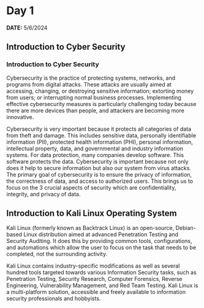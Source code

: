
# Day 1
**DATE:** 5/6/2024

## Introduction to Cyber Security

### Introduction to Cyber Security
Cybersecurity is the practice of protecting systems, networks, and programs from digital attacks. These attacks are usually aimed at accessing, changing, or destroying sensitive information; extorting money from users; or interrupting normal business processes. Implementing effective cybersecurity measures is particularly challenging today because there are more devices than people, and attackers are becoming more innovative. 

Cybersecurity is very important because it protects all categories of data from theft and damage. This includes sensitive data, personally identifiable information (PII), protected health information (PHI), personal information, intellectual property, data, and governmental and industry information systems. For data protection, many companies develop software. This software protects the data. Cybersecurity is important because not only does it help to secure information but also our system from virus attacks. The primary goal of cybersecurity is to ensure the privacy of information, the correctness of data, and access to authorized users. This brings us to focus on the 3 crucial aspects of security which are confidentiality, integrity, and privacy of data.

## Introduction to Kali Linux Operating System
Kali Linux (formerly known as Backtrack Linux) is an open-source, Debian-based Linux distribution aimed at advanced Penetration Testing and Security Auditing. It does this by providing common tools, configurations, and automations which allow the user to focus on the task that needs to be completed, not the surrounding activity.

Kali Linux contains industry-specific modifications as well as several hundred tools targeted towards various Information Security tasks, such as Penetration Testing, Security Research, Computer Forensics, Reverse Engineering, Vulnerability Management, and Red Team Testing. Kali Linux is a multi-platform solution, accessible and freely available to information security professionals and hobbyists.
